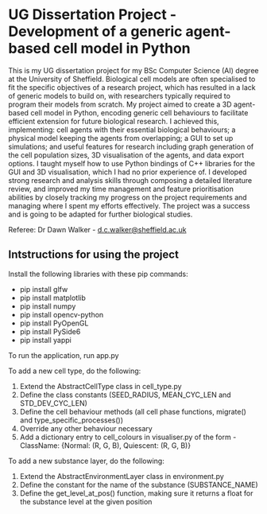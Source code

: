 # UG Dissertation Project - Development of a generic agent-based cell model in Python

This is my UG dissertation project for my BSc Computer Science (AI) degree at the University of Sheffield. Biological cell models are often specialised to fit the specific objectives of a research project, which has resulted in a lack of generic models to build on, with researchers typically required to program their models from scratch. My project aimed to create a 3D agent-based cell model in Python, encoding generic cell behaviours to facilitate efficient extension for future biological research. I achieved this, implementing: cell agents with their essential biological behaviours; a physical model keeping the agents from overlapping; a GUI to set up simulations; and useful features for research including graph generation of the cell population sizes, 3D visualisation of the agents, and data export options. I taught myself how to use Python bindings of C++ libraries for the GUI and 3D visualisation, which I had no prior experience of. I developed strong research and analysis skills through composing a detailed literature review, and improved my time management and feature prioritisation abilities by closely tracking my progress on the project requirements and managing where I spent my efforts effectively. The project was a success and is going to be adapted for further biological studies.

Referee: Dr Dawn Walker - d.c.walker@sheffield.ac.uk

## Intstructions for using the project

Install the following libraries with these pip commands:
- pip install glfw
- pip install matplotlib
- pip install numpy
- pip install opencv-python
- pip install PyOpenGL
- pip install PySide6
- pip install yappi

To run the application, run app.py

To add a new cell type, do the following:
1. Extend the AbstractCellType class in cell_type.py
2. Define the class constants (SEED_RADIUS, MEAN_CYC_LEN and STD_DEV_CYC_LEN)
3. Define the cell behaviour methods (all cell phase functions, migrate() and type_specific_processes())
4. Override any other behaviour necessary
5. Add a dictionary entry to cell_colours in visualiser.py of the form - ClassName: {Normal: (R, G, B), Quiescent: (R, G, B)}

To add a new substance layer, do the following:
1. Extend the AbstractEnvironmentLayer class in environment.py
2. Define the constant for the name of the substance (SUBSTANCE_NAME)
3. Define the get_level_at_pos() function, making sure it returns a float for the substance level at the given position
